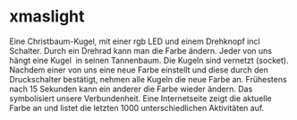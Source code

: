# xmaslight
Eine Christbaum-Kugel, mit einer rgb LED und einem Drehknopf incl Schalter. Durch ein Drehrad kann man die Farbe ändern. 
Jeder von uns hängt eine Kugel  in seinen Tannenbaum.
Die Kugeln sind vernetzt (socket).
Nachdem einer von uns eine neue Farbe einstellt und diese durch den Druckschalter bestätigt, nehmen alle Kugeln die neue Farbe an. 
Frühestens nach 15 Sekunden kann ein anderer die Farbe wieder ändern. 
Das symbolisiert unsere Verbundenheit. 
Eine Internetseite zeigt die aktuelle Farbe an und listet die letzten 1000 unterschiedlichen Aktivitäten auf.
